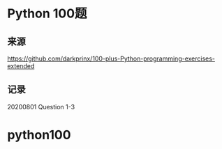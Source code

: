 # Python 100题
## 来源
https://github.com/darkprinx/100-plus-Python-programming-exercises-extended
## 记录
20200801 Question 1-3
# python100
